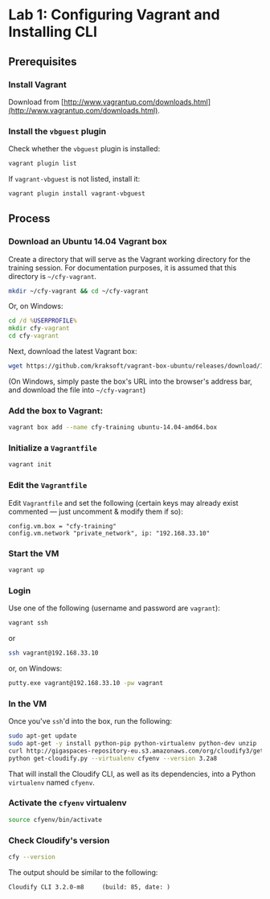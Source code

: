 # Lab 1: Configuring Vagrant and Installing CLI

## Prerequisites

### Install Vagrant

Download from [http://www.vagrantup.com/downloads.html](http://www.vagrantup.com/downloads.html).

### Install the `vbguest` plugin

Check whether the `vbguest` plugin is installed:

```bash
vagrant plugin list
```

If `vagrant-vbguest` is not listed, install it:

```bash
vagrant plugin install vagrant-vbguest
```

## Process

### Download an Ubuntu 14.04 Vagrant box

Create a directory that will serve as the Vagrant working directory for the training session. For documentation purposes, it is assumed that this directory is `~/cfy-vagrant`.

```bash
mkdir ~/cfy-vagrant && cd ~/cfy-vagrant
```

Or, on Windows:

```bat
cd /d %USERPROFILE%
mkdir cfy-vagrant
cd cfy-vagrant
```

Next, download the latest Vagrant box:

```bash
wget https://github.com/kraksoft/vagrant-box-ubuntu/releases/download/14.04/ubuntu-14.04-amd64.box
```

(On Windows, simply paste the box's URL into the browser's address bar, and download the file into `~/cfy-vagrant`)

### Add the box to Vagrant:

```bash
vagrant box add --name cfy-training ubuntu-14.04-amd64.box
```

### Initialize a `Vagrantfile`

```bash
vagrant init
```

### Edit the `Vagrantfile`

Edit `Vagrantfile` and set the following (certain keys may already exist commented — just uncomment & modify them if so):

```
config.vm.box = "cfy-training"
config.vm.network "private_network", ip: "192.168.33.10"
```

### Start the VM

```bash
vagrant up
```

### Login

Use one of the following (username and password are `vagrant`):

```bash
vagrant ssh
```

or

```bash
ssh vagrant@192.168.33.10
```

or, on Windows:

```bat
putty.exe vagrant@192.168.33.10 -pw vagrant
```

### In the VM

Once you've `ssh`'d into the box, run the following:

```bash
sudo apt-get update
sudo apt-get -y install python-pip python-virtualenv python-dev unzip
curl http://gigaspaces-repository-eu.s3.amazonaws.com/org/cloudify3/get-cloudify.py -o get-cloudify.py
python get-cloudify.py --virtualenv cfyenv --version 3.2a8
```

That will install the Cloudify CLI, as well as its dependencies, into a Python `virtualenv` named `cfyenv`.

### Activate the `cfyenv` virtualenv

```bash
source cfyenv/bin/activate
```

### Check Cloudify's version

```bash
cfy --version
```

The output should be similar to the following:

```
Cloudify CLI 3.2.0-m8     (build: 85, date: )
```